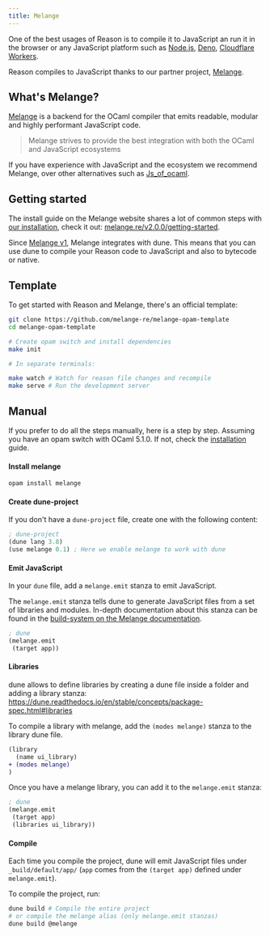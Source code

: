 ```yaml
---
title: Melange
---
```


One of the best usages of Reason is to compile it to JavaScript an run it in the browser or any JavaScript platform such as [Node.js](https://nodejs.org), [Deno](https://deno.com), [Cloudflare Workers](https://workers.cloudflare.com).

Reason compiles to JavaScript thanks to our partner project, [Melange](https://melange.re).

## What's Melange?

[Melange](https://melange.re) is a backend for the OCaml compiler that emits readable, modular and highly performant JavaScript code.

> Melange strives to provide the best integration with both the OCaml and JavaScript ecosystems

If you have experience with JavaScript and the ecosystem we recommend Melange, over other alternatives such as [Js_of_ocaml](compiling-to-js-with-jsoo.md).

## Getting started

The install guide on the Melange website shares a lot of common steps with [our installation](installation.md), check it out: [melange.re/v2.0.0/getting-started](https://melange.re/v2.0.0/getting-started).

Since [Melange v1](https://buttondown.email/anmonteiro/archive/melange-hits-v10/), Melange integrates with dune. This means that you can use dune to compile your Reason code to JavaScript and also to bytecode or native.

## Template

To get started with Reason and Melange, there's an official template:

```bash
git clone https://github.com/melange-re/melange-opam-template
cd melange-opam-template

# Create opam switch and install dependencies
make init

# In separate terminals:

make watch # Watch for reason file changes and recompile
make serve # Run the development server
```

## Manual

If you prefer to do all the steps manually, here is a step by step. Assuming you have an opam switch with OCaml 5.1.0. If not, check the [installation](installation.md#setup-a-new-environment-manually) guide.

#### Install melange

```bash
opam install melange
```

#### Create dune-project

If you don't have a `dune-project` file, create one with the following content:

```lisp
; dune-project
(dune lang 3.8)
(use melange 0.1) ; Here we enable melange to work with dune
```

#### Emit JavaScript

In your `dune` file, add a `melange.emit` stanza to emit JavaScript.

The `melange.emit` stanza tells dune to generate JavaScript files from a set of libraries and modules. In-depth documentation about this stanza can be found in the [build-system on the Melange documentation](https://melange.re/v2.0.0/build-system/#entry-points-with-melangeemit).

```lisp
; dune
(melange.emit
 (target app))
```

#### Libraries

dune allows to define libraries by creating a dune file inside a folder and adding a library stanza: https://dune.readthedocs.io/en/stable/concepts/package-spec.html#libraries

To compile a library with melange, add the `(modes melange)` stanza to the library dune file.

```diff
(library
  (name ui_library)
+ (modes melange)
)
```

Once you have a melange library, you can add it to the `melange.emit` stanza:
```lisp
; dune
(melange.emit
 (target app)
 (libraries ui_library))
```

#### Compile

Each time you compile the project, dune will emit JavaScript files under `_build/default/app/` (`app` comes from the `(target app)` defined under `melange.emit`).

To compile the project, run:

```bash
dune build # Compile the entire project
# or compile the melange alias (only melange.emit stanzas)
dune build @melange
```
